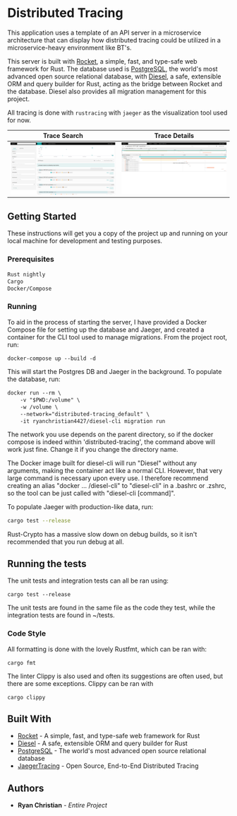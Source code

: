 # Distributed Tracing

This application uses a template of an API server in a microservice architecture that can display how distributed tracing could be utilized in a microservice-heavy environment like BT's.

This server is built with [Rocket](https://rocket.rs), a simple, fast, and type-safe web framework for Rust. The database used is [PostgreSQL](https://www.postgresql.org/), the world's most advanced open source relational database, with [Diesel](http://diesel.rs), a safe, extensible ORM and query builder for Rust, acting as the bridge between Rocket and the database. Diesel also provides all migration management for this project.

All tracing is done with `rustracing` with `jaeger` as the visualization tool used for now.

|              Trace Search              |             Trace Details              |
| :------------------------------------: | :------------------------------------: |
| ![Trace Search](./media/ss_search.png) | ![Trace Details](./media/ss_trace.png) |

## Getting Started

These instructions will get you a copy of the project up and running on your local machine for development and testing purposes.

### Prerequisites

```
Rust nightly
Cargo
Docker/Compose
```

### Running

To aid in the process of starting the server, I have provided a Docker Compose file for setting up the database and Jaeger, and created a container for the CLI tool used to manage migrations. From the project root, run:

```
docker-compose up --build -d
```

This will start the Postgres DB and Jaeger in the background. To populate the database, run:

```
docker run --rm \
    -v "$PWD:/volume" \
    -w /volume \
    --network="distributed-tracing_default" \
    -it ryanchristian4427/diesel-cli migration run
```

The network you use depends on the parent directory, so if the docker compose is indeed within 'distributed-tracing', the command above will work just fine. Change it if you change the directory name.

The Docker image built for diesel-cli will run "Diesel" without any arguments, making the container act like a normal CLI. However, that very large command is necessary upon every use. I therefore recommend creating an alias "docker ... /diesel-cli" to "diesel-cli" in a .bashrc or .zshrc, so the tool can be just called with "diesel-cli [command]".

To populate Jaeger with production-like data, run:

```bash
cargo test --release
```

Rust-Crypto has a massive slow down on debug builds, so it isn't recommended that you run debug at all.

## Running the tests

The unit tests and integration tests can all be ran using:

```
cargo test --release
```

The unit tests are found in the same file as the code they test, while the integration tests are found in ~/tests.

### Code Style

All formatting is done with the lovely Rustfmt, which can be ran with:

```
cargo fmt
```

The linter Clippy is also used and often its suggestions are often used, but there are some exceptions. Clippy can be ran with

```
cargo clippy
```

## Built With

* [Rocket](https://github.com/glium/glium) - A simple, fast, and type-safe web framework for Rust
* [Diesel](https://github.com/tomaka/glium_text) - A safe, extensible ORM and query builder for Rust
* [PostgreSQL](https://github.com/rustgd/cgmath) - The world's most advanced open source relational database
* [JaegerTracing](https://www.jaegertracing.io/) - Open Source, End-to-End Distributed Tracing

## Authors

* **Ryan Christian** - *Entire Project*